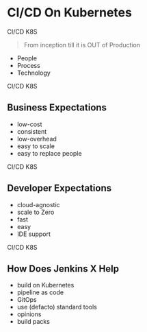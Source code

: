 <!-- .slide: class="center" -->
# CI/CD On Kubernetes


<!-- .slide: class="dark" -->
<div class="label">CI/CD K8S</div>

> From inception till it is OUT of Production

* People
* Process
* Technology


<!-- .slide: class="dark" -->
<div class="label light">CI/CD K8S</div>

## Business Expectations

* low-cost
* consistent
* low-overhead
* easy to scale
* easy to replace people


<!-- .slide: class="dark" -->
<div class="label">CI/CD K8S</div>

## Developer Expectations

* cloud-agnostic
* scale to Zero
* fast
* easy
* IDE support


<!-- .slide: class="center light" -->
<!-- .slide: data-background="../img/gitops-model.png" data-background-size="contain" data-background-color="#FFF" -->


<!-- .slide: class="dark" -->
<div class="label">CI/CD K8S</div>

## How Does Jenkins X Help

* build on Kubernetes<!-- .element: class="fragment" -->
* pipeline as code<!-- .element: class="fragment" -->
* GitOps<!-- .element: class="fragment" -->
* use (defacto) standard tools<!-- .element: class="fragment" -->
* opinions<!-- .element: class="fragment" -->
* build packs<!-- .element: class="fragment" -->
